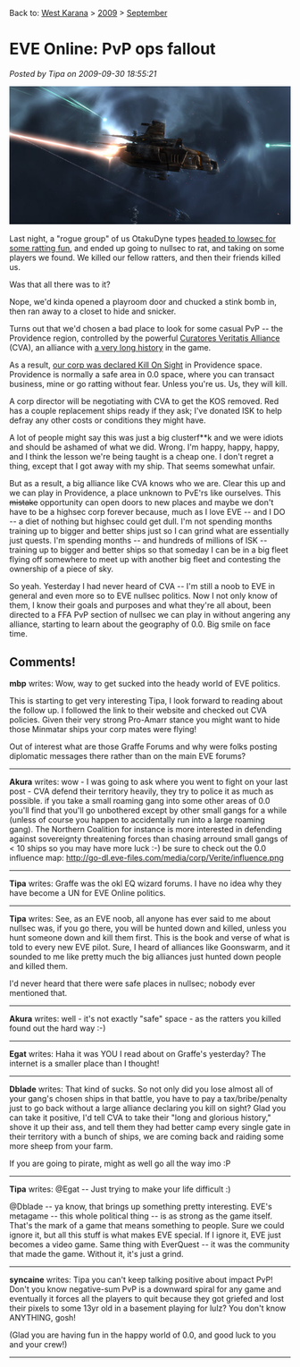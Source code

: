 Back to: [West Karana](/posts/westkarana.md) > [2009](/posts/2009/westkarana.md) > [September](./westkarana.md)
# EVE Online: PvP ops fallout

*Posted by Tipa on 2009-09-30 18:55:21*

![C beams on fire off the shoulder of Orion](../../../uploads/2009/09/ExeFile-2009-09-08-20-34-50-99.jpg "C beams on fire off the shoulder of Orion")

Last night, a "rogue group" of us OtakuDyne types [headed to lowsec for some ratting fun](../../../index.php/2009/09/29/eve-online-first-pvp-ops/), and ended up going to nullsec to rat, and taking on some players we found. We killed our fellow ratters, and then their friends killed us. 

Was that all there was to it?

Nope, we'd kinda opened a playroom door and chucked a stink bomb in, then ran away to a closet to hide and snicker.

Turns out that we'd chosen a bad place to look for some casual PvP -- the Providence region, controlled by the powerful [Curatores Veritatis Alliance](http://cva-eve.org/) (CVA), an alliance with [a very long history](http://wiki.eveonline.com/wiki/Curatores_Veritatis_Alliance_%28Player_alliance%29) in the game.

As a result, [our corp was declared Kill On Sight](http://www.graffe.com/forums/showthread.php?t=65898) in Providence space. Providence is normally a safe area in 0.0 space, where you can transact business, mine or go ratting without fear. Unless you're us. Us, they will kill.

A corp director will be negotiating with CVA to get the KOS removed. Red has a couple replacement ships ready if they ask; I've donated ISK to help defray any other costs or conditions they might have.

A lot of people might say this was just a big clusterf**k and we were idiots and should be ashamed of what we did. Wrong. I'm happy, happy, happy, and I think the lesson we're being taught is a cheap one. I don't regret a thing, except that I got away with my ship. That seems somewhat unfair.

But as a result, a big alliance like CVA knows who we are. Clear this up and we can play in Providence, a place unknown to PvE'rs like ourselves. This ~~mistake~~ opportunity can open doors to new places and maybe we don't have to be a highsec corp forever because, much as I love EVE -- and I DO -- a diet of nothing but highsec could get dull. I'm not spending months training up to bigger and better ships just so I can grind what are essentially just quests. I'm spending months -- and hundreds of millions of ISK -- training up to bigger and better ships so that someday I can be in a big fleet flying off somewhere to meet up with another big fleet and contesting the ownership of a piece of sky.

So yeah. Yesterday I had never heard of CVA -- I'm still a noob to EVE in general and even more so to EVE nullsec politics. Now I not only know of them, I know their goals and purposes and what they're all about, been directed to a FFA PvP section of nullsec we can play in without angering any alliance, starting to learn about the geography of 0.0. Big smile on face time.

## Comments!

**mbp** writes: Wow, way to get sucked into the heady world of EVE politics. 

This is starting to get very interesting Tipa, I look forward to reading about the follow up. I followed the link to their website and checked out CVA policies. Given their very strong Pro-Amarr stance you might want to hide those Minmatar ships your corp mates were flying!

Out of interest what are those Graffe Forums and why were folks posting diplomatic messages there rather than on the main EVE forums?

---

**Akura** writes: wow - I was going to ask where you went to fight on your last post - CVA defend their territory heavily, they try to police it as much as possible. if you take a small roaming gang into some other areas of 0.0 you'll find that you'll go unbothered except by other small gangs for a while (unless of course you happen to accidentally run into a large roaming gang). The Northern Coalition for instance is more interested in defending against sovereignty threatening forces than chasing arround small gangs of < 10 ships so you may have more luck :-) be sure to check out the 0.0 influence map: http://go-dl.eve-files.com/media/corp/Verite/influence.png

---

**Tipa** writes: Graffe was the okl EQ wizard forums. I have no idea why they have become a UN for EVE Online politics.

---

**Tipa** writes: See, as an EVE noob, all anyone has ever said to me about nullsec was, if you go there, you will be hunted down and killed, unless you hunt someone down and kill them first. This is the book and verse of what is told to every new EVE pilot. Sure, I heard of alliances like Goonswarm, and it sounded to me like pretty much the big alliances just hunted down people and killed them.

I'd never heard that there were safe places in nullsec; nobody ever mentioned that.

---

**Akura** writes: well - it's not exactly "safe" space - as the ratters you killed found out the hard way :-)

---

**Egat** writes: Haha it was YOU I read about on Graffe's yesterday? The internet is a smaller place than I thought!

---

**Dblade** writes: That kind of sucks. So not only did you lose almost all of your gang's chosen ships in that battle, you have to pay a tax/bribe/penalty just to go back without a large alliance declaring you kill on sight? Glad you can take it positive, I'd tell CVA to take their "long and glorious history," shove it up their ass, and tell them they had better camp every single gate in their territory with a bunch of ships, we are coming back and raiding some more sheep from your farm.

If you are going to pirate, might as well go all the way imo :P

---

**Tipa** writes: @Egat -- Just trying to make your life difficult :)

@Dblade -- ya know, that brings up something pretty interesting. EVE's metagame -- this whole political thing -- is as strong as the game itself. That's the mark of a game that means something to people. Sure we could ignore it, but all this stuff is what makes EVE special. If I ignore it, EVE just becomes a video game. Same thing with EverQuest -- it was the community that made the game. Without it, it's just a grind.

---

**syncaine** writes: Tipa you can't keep talking positive about impact PvP! Don't you know negative-sum PvP is a downward spiral for any game and eventually it forces all the players to quit because they got griefed and lost their pixels to some 13yr old in a basement playing for lulz? You don't know ANYTHING, gosh!

(Glad you are having fun in the happy world of 0.0, and good luck to you and your crew!)

---

